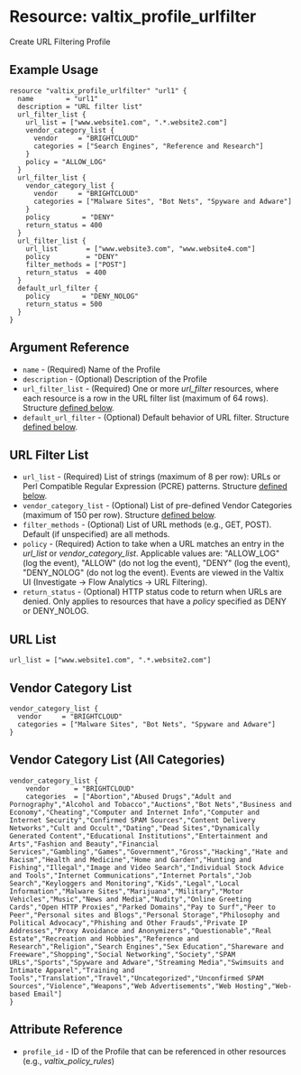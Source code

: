 # Resource: valtix_profile_urlfilter
Create URL Filtering Profile

## Example Usage
```hcl
resource "valtix_profile_urlfilter" "url1" {
  name        = "url1"
  description = "URL filter list"
  url_filter_list {
    url_list = ["www.website1.com", ".*.website2.com"]
    vendor_category_list {
      vendor     = "BRIGHTCLOUD"
      categories = ["Search Engines", "Reference and Research"]
    }
    policy = "ALLOW_LOG"
  }
  url_filter_list {
    vendor_category_list {
      vendor     = "BRIGHTCLOUD"
      categories = ["Malware Sites", "Bot Nets", "Spyware and Adware"]
    }
    policy        = "DENY"
    return_status = 400
  }
  url_filter_list {
    url_list       = ["www.website3.com", "www.website4.com"]
    policy         = "DENY"
    filter_methods = ["POST"]
    return_status  = 400
  }
  default_url_filter {
    policy        = "DENY_NOLOG"
    return_status = 500
  }
}
```

## Argument Reference
* `name` - (Required) Name of the Profile
* `description` - (Optional) Description of the Profile
* `url_filter_list` - (Required) One or more *url_filter* resources, where each resource is a row in the URL filter list (maximum of 64 rows). Structure [defined below](#url-filter-list).
* `default_url_filter` - (Optional) Default behavior of URL filter. Structure [defined below](#url-filter).

## URL Filter List
* `url_list` - (Required) List of strings (maximum of 8 per row): URLs or Perl Compatible Regular Expression (PCRE) patterns.  Structure [defined below](#url-list).
* `vendor_category_list` - (Optional) List of pre-defined Vendor Categories (maximum of 150 per row).  Structure [defined below](#vendor-category-list). 
* `filter_methods` - (Optional) List of URL methods (e.g., GET, POST). Default (if unspecified) are all methods.
* `policy` - (Required) Action to take when a URL matches an entry in the *url_list* or *vendor_category_list*.  Applicable values are: "ALLOW_LOG" (log the event), "ALLOW" (do not log the event), "DENY" (log the event), "DENY_NOLOG" (do not log the event).  Events are viewed in the Valtix UI (Investigate -> Flow Analytics -> URL Filtering).
* `return_status` - (Optional) HTTP status code to return when URLs are denied.  Only applies to resources that have a *policy* specified as DENY or DENY_NOLOG.

## URL List
```
url_list = ["www.website1.com", ".*.website2.com"]
```

## Vendor Category List
```
vendor_category_list {
  vendor     = "BRIGHTCLOUD"
  categories = ["Malware Sites", "Bot Nets", "Spyware and Adware"]
}
```
## Vendor Category List (All Categories)
```
vendor_category_list {
	vendor      = "BRIGHTCLOUD"
	categories  = ["Abortion","Abused Drugs","Adult and Pornography","Alcohol and Tobacco","Auctions","Bot Nets","Business and Economy","Cheating","Computer and Internet Info","Computer and Internet Security","Confirmed SPAM Sources","Content Delivery Networks","Cult and Occult","Dating","Dead Sites","Dynamically Generated Content","Educational Institutions","Entertainment and Arts","Fashion and Beauty","Financial Services","Gambling","Games","Government","Gross","Hacking","Hate and Racism","Health and Medicine","Home and Garden","Hunting and Fishing","Illegal","Image and Video Search","Individual Stock Advice and Tools","Internet Communications","Internet Portals","Job Search","Keyloggers and Monitoring","Kids","Legal","Local Information","Malware Sites","Marijuana","Military","Motor Vehicles","Music","News and Media","Nudity","Online Greeting Cards","Open HTTP Proxies","Parked Domains","Pay to Surf","Peer to Peer","Personal sites and Blogs","Personal Storage","Philosophy and Political Advocacy","Phishing and Other Frauds","Private IP Addresses","Proxy Avoidance and Anonymizers","Questionable","Real Estate","Recreation and Hobbies","Reference and Research","Religion","Search Engines","Sex Education","Shareware and Freeware","Shopping","Social Networking","Society","SPAM URLs","Sports","Spyware and Adware","Streaming Media","Swimsuits and Intimate Apparel","Training and Tools","Translation","Travel","Uncategorized","Unconfirmed SPAM Sources","Violence","Weapons","Web Advertisements","Web Hosting","Web-based Email"]
}
```

## Attribute Reference
* `profile_id` - ID of the Profile that can be referenced in other resources (e.g., *valtix_policy_rules*)